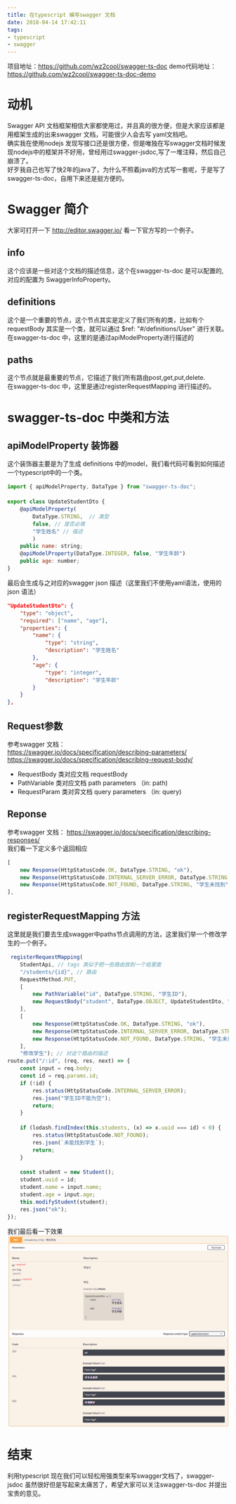 ```yaml
---
title: 在typescript 编写swagger 文档
date: 2018-04-14 17:42:11
tags:
- typescript
- swagger
---
```

项目地址：https://github.com/wz2cool/swagger-ts-doc
demo代码地址：https://github.com/wz2cool/swagger-ts-doc-demo
# 动机
Swagger API 文档框架相信大家都使用过，并且真的很方便，但是大家应该都是用框架生成的出来swagger 文档，可能很少人会去写 yaml文档吧。  
确实我在使用nodejs 发现写接口还是很方便，但是唯独在写swagger文档时候发现nodejs中的框架并不好用，曾经用过swagger-jsdoc,写了一堆注释，然后自己崩溃了。  
好歹我自己也写了快2年的java了，为什么不照着java的方式写一套呢，于是写了 swagger-ts-doc，自用下来还是挺方便的。

# Swagger 简介
大家可打开一下 http://editor.swagger.io/ 看一下官方写的一个例子。
## info 
这个应该是一些对这个文档的描述信息，这个在swagger-ts-doc 是可以配置的, 对应的配置为 SwaggerInfoProperty。
## definitions
这个是一个重要的节点，这个节点其实是定义了我们所有的类，比如有个requestBody 其实是一个类，就可以通过  $ref: "#/definitions/User" 进行关联。  
在swagger-ts-doc 中，这里的是通过apiModelProperty进行描述的
## paths
这个节点就是最重要的节点，它描述了我们所有路由post,get,put,delete.   
在swagger-ts-doc 中，这里是通过registerRequestMapping 进行描述的。

# swagger-ts-doc 中类和方法
## apiModelProperty 装饰器
这个装饰器主要是为了生成 definitions 中的model，我们看代码可看到如何描述一个typescript中的一个类。
```javascript
import { apiModelProperty, DataType } from "swagger-ts-doc";

export class UpdateStudentDto {
    @apiModelProperty(
        DataType.STRING,  // 类型
        false, // 是否必填
        "学生姓名" // 描述
        )
    public name: string;
    @apiModelProperty(DataType.INTEGER, false, "学生年龄")
    public age: number;
}
```
最后会生成与之对应的swagger json 描述（这里我们不使用yaml语法，使用的json 语法）
```json
"UpdateStudentDto": {
    "type": "object",
    "required": ["name", "age"],
	"properties": {
		"name": {
			"type": "string",
			"description": "学生姓名"
		},
		"age": {
			"type": "integer",
			"description": "学生年龄"
		}
	}
},
```
## Request参数
参考swagger 文档：     
https://swagger.io/docs/specification/describing-parameters/   
https://swagger.io/docs/specification/describing-request-body/   
* RequestBody 类对应文档 requestBody
* PathVariable 类对应文档 path parameters （in: path)
* RequestParam 类对弈文档 query parameters （in: query)

## Reponse
参考swagger 文档：
https://swagger.io/docs/specification/describing-responses/  
我们看一下定义多个返回相应
```javascript
[
    new Response(HttpStatusCode.OK, DataType.STRING, "ok"),
    new Response(HttpStatusCode.INTERNAL_SERVER_ERROR, DataType.STRING, "内部错误"),
    new Response(HttpStatusCode.NOT_FOUND, DataType.STRING, "学生未找到"),
],
```

## registerRequestMapping 方法
这里就是我们要去生成swagger中paths节点调用的方法，这里我们举一个修改学生的一个例子。
```javascript
 registerRequestMapping(
    StudentApi, // tags 类似于把一些路由放到一个组里面
    "/students/{id}", // 路由
    RequestMethod.PUT,
    [
        new PathVariable("id", DataType.STRING, "学生ID"),
        new RequestBody("student", DataType.OBJECT, UpdateStudentDto, "学生"),
    ],
    [
        new Response(HttpStatusCode.OK, DataType.STRING, "ok"),
        new Response(HttpStatusCode.INTERNAL_SERVER_ERROR, DataType.STRING, "内部错误"),
        new Response(HttpStatusCode.NOT_FOUND, DataType.STRING, "学生未找到"),
    ],
    "修改学生"); // 对这个路由的描述
route.put("/:id", (req, res, next) => {
    const input = req.body;
    const id = req.params.id;
    if (!id) {
        res.status(HttpStatusCode.INTERNAL_SERVER_ERROR);
        res.json("学生ID不能为空");
        return;
    }

    if (lodash.findIndex(this.students, (x) => x.uuid === id) < 0) {
        res.status(HttpStatusCode.NOT_FOUND);
        res.json(`未能找到学生`);
        return;
    }

    const student = new Student();
    student.uuid = id;
    student.name = input.name;
    student.age = input.age;
    this.modifyStudent(student);
    res.json("ok");
});
```
我们最后看一下效果
 ![](https://raw.githubusercontent.com/wz2cool/markdownPhotos/master/res/swagger-result.png)


# 结束
利用typescript 现在我们可以轻松用强类型来写swagger文档了，swagger-jsdoc 虽然很好但是写起来太痛苦了，希望大家可以关注swagger-ts-doc 并提出宝贵的意见。